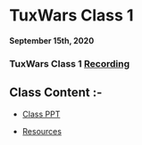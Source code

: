 # TuxWars Class 1

#### September 15th, 2020

### TuxWars Class 1 [Recording](https://drive.google.com/file/d/1pGI0FLCrjz1tFFDwFnzdETuLtIGZbviz/view?usp=sharing)

## Class Content :-

* [Class PPT](TuxWars.pdf)

* [Resources](../Readme.md)
